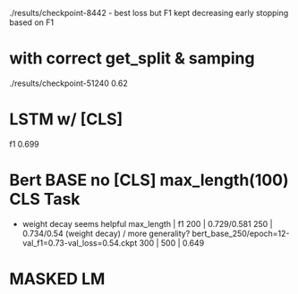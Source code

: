 ./results/checkpoint-8442 - best loss but F1 kept decreasing
early stopping based on F1

# with correct get_split & samping
./results/checkpoint-51240
0.62

# LSTM w/ [CLS]
f1 0.699

# Bert BASE no [CLS] max_length(100) CLS Task
- weight decay seems helpful
max_length | f1
200        | 0.729/0.581
250        | 0.734/0.54 (weight decay) / more generality? bert_base_250/epoch=12-val_f1=0.73-val_loss=0.54.ckpt
300        |
500        | 0.649

# MASKED LM
